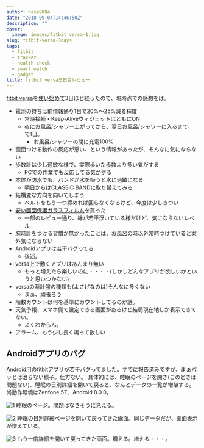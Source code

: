 ```yaml
---
author: nasa9084
date: "2018-09-04T14:46:50Z"
description: ""
cover:
  image: images/fitbit_versa-1.jpg
slug: fitbit-versa-3days
tags:
  - fitbit
  - tracker
  - health check
  - smart watch
  - gadget
title: fitbit versa三日目レビュー
---
```



[fitbit versa](https://www.fitbit.com/jp/versa)を[使い始めて](/fitbit-versa/)3日ほど経ったので、現時点での感想をば。

* 電池の持ちは前情報通り1日で20%〜25%減る程度
    * 常時接続・Keep-AliveウィジェットはともにON
    * 夜にお風呂/シャワー上がってから、翌日お風呂/シャワーに入るまで、で1日。
        * お風呂/シャワーの間に充電100%
* 画面つける動作の反応が悪い、という情報があったが、そんなに気にならない
* 歩数計は少し過敏な様で、実際歩いた歩数より多い気がする
    * PCでの作業でも反応してる気がする
* 本体が防水でも、バンドが水を吸うと水に過敏になる
    * 明日からはCLASSIC BANDに取り替えてみる
* 結構変な方向を向いてしまう
    * ベルトをもう一つ締めれば回らなくなるけど、今度は少しきつい
* [安い画面保護ガラスフィルム](https://amzn.to/2LVLB40)を買った
    * 一部のレビュー通り、縁が若干浮いている様だけど、気にならないレベル
* 腕時計をつける習慣が無かったことは、お風呂の時以外常時つけていると案外気にならない
* Androidアプリは若干バグってる
    * 後述。
* versa上で動くアプリはあんまり無い
    * もっと増えたら楽しいのに・・・・(しかしどんなアプリが欲しいかというと思いつかない)
* versaの時計盤の種類も(よさげなのは)そんなに多くない
    * まぁ、頑張ろう
* 階数カウントは何を基準にカウントしてるのか謎。
* 天気予報、スマホ側で設定できる画面があるけど結局現在地しか表示できてない。
    * よくわからん。
* アラーム、もう少し長く鳴って欲しい

## Androidアプリのバグ

Android用のfitbitアプリが若干バグってました。すでに報告済みですが、まぁパッとは治らない様子。仕方ない。
具体的には、睡眠のページを開き(このときは問題ない)、睡眠の日別詳細を開いて戻ると、なんとデータの一覧が増殖する。
尚動作環境はZenfone 5Z、Android 8.0.0。

![1](images/1.jpg)
睡眠のページ。問題はなさそうに見える。

![2](images/2.jpg)
睡眠の日別詳細ページを開いて戻ってきた画面。同じデータだが、画面表示が増えている。

![3](images/3.jpg)
もう一度詳細を開いて戻ってきた画面。増える。増える・・・。

